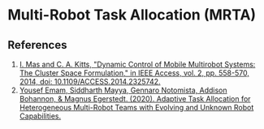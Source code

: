 # Multi-Robot Task Allocation (MRTA)

## References

1. [I. Mas and C. A. Kitts, "Dynamic Control of Mobile Multirobot Systems: The Cluster Space Formulation," in IEEE Access, vol. 2, pp. 558-570, 2014, doi: 10.1109/ACCESS.2014.2325742.][The Cluster Space Formulation]
2. [Yousef Emam, Siddharth Mayya, Gennaro Notomista, Addison Bohannon, & Magnus Egerstedt. (2020). Adaptive Task Allocation for Heterogeneous Multi-Robot Teams with Evolving and Unknown Robot Capabilities.][Adaptive Task Allocation]

[FIUBA]: http://www.fi.uba.ar
[The Cluster Space Formulation]: https://ieeexplore.ieee.org/document/6818372
[Adaptive Task Allocation]: https://arxiv.org/abs/2003.03344
